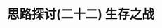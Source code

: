 ---
layout: post
status: publish
published: false
title: 思路探讨(二十二) 生存之战
description: "股市 投资 金融 理念 逻辑 a股 人生哲学"
excerpt_separator: ===
tags:
- 金融投资
---